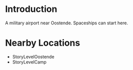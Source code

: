 # Introduction #

A military airport near Oostende. Spaceships can start here.

# Nearby Locations #

  * StoryLevelOostende
  * StoryLevelCamp